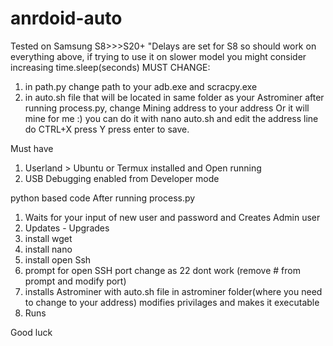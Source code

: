 # anrdoid-auto

Tested on Samsung S8>>>S20+ "Delays are set for S8 so should work on everything above, if trying to use it on slower model you might consider increasing time.sleep(seconds)
MUST CHANGE:
1) in path.py change path to your adb.exe and scracpy.exe
2) in auto.sh file that will be located in same folder as your Astrominer after running process.py, change Mining address to your address Or it will mine for me :)
you can do it with nano auto.sh  and edit the address line do CTRL+X press Y press enter to save.

Must have
1) Userland > Ubuntu or Termux installed and Open running
2) USB Debugging enabled from Developer mode

python based code After running process.py
1) Waits for your input of new user and password and Creates Admin user 
2) Updates - Upgrades
3) install wget
4) install nano
5) install open Ssh
6) prompt for open SSH port change as 22 dont work (remove # from prompt and modify port)
7) installs Astrominer with auto.sh file in astrominer folder(where you need to change to your address) modifies privilages and makes it executable
8) Runs

Good luck
